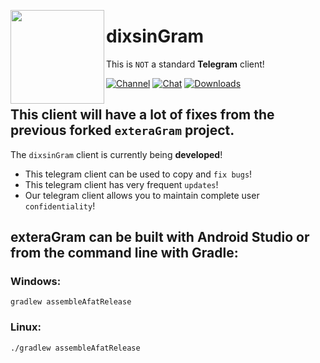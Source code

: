 <img src="https://i.imgur.com/C461Dd6.png" width="150px" align="left"></img>
# dixsinGram

This is `NOT` a standard **Telegram** client!

[![Channel](https://img.shields.io/badge/Channel-Telegram-blue.svg)](https://t.me/dixsinGram)
[![Chat](https://img.shields.io/badge/Chat-Telegram-blue.svg)](https://t.me/dixsinChat)
[![Downloads](https://img.shields.io/badge/Download%20at%20-%20Telegram-blue.svg)](https://t.me/dixsinReleases)

## This client will have a lot of fixes from the previous forked `exteraGram` project.
The `dixsinGram` client is currently being **developed**!

- This telegram client can be used to copy and `fix bugs`!
- This telegram client has very frequent `updates`!
- Our telegram client allows you to maintain complete user `confidentiality`!

## **exteraGram** can be built with **Android Studio** or from the command line with **Gradle**:
### Windows: 
```
gradlew assembleAfatRelease
```
### Linux: 
```
./gradlew assembleAfatRelease
```
